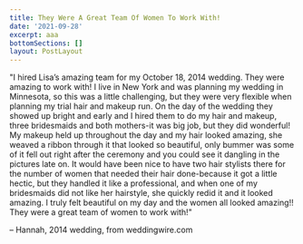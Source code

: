```yaml
---
title: They Were A Great Team Of Women To Work With!
date: '2021-09-28'
excerpt: aaa
bottomSections: []
layout: PostLayout
---
```

"I hired Lisa’s amazing team for my October 18, 2014 wedding. They were amazing to work with! I live in New York and was planning my wedding in Minnesota, so this was a little challenging, but they were very flexible when planning my trial hair and makeup run. On the day of the wedding they showed up bright and early and I hired them to do my hair and makeup, three bridesmaids and both mothers-it was big job, but they did wonderful! My makeup held up throughout the day and my hair looked amazing, she weaved a ribbon through it that looked so beautiful, only bummer was some of it fell out right after the ceremony and you could see it dangling in the pictures late on. It would have been nice to have two hair stylists there for the number of women that needed their hair done-because it got a little hectic, but they handled it like a professional, and when one of my bridesmaids did not like her hairstyle, she quickly redid it and it looked amazing. I truly felt beautiful on my day and the women all looked amazing!! They were a great team of women to work with!"

– Hannah, 2014 wedding, from weddingwire.com
